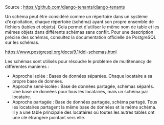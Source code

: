 
Source : 
https://github.com/django-tenants/django-tenants



Un schéma peut être considéré comme un répertoire dans un système d'exploitation, chaque répertoire (schéma) ayant son propre ensemble de fichiers (tables et objets). Cela permet d'utiliser le même nom de table et les mêmes objets dans différents schémas sans conflit. Pour une description précise des schémas, consultez la documentation officielle de PostgreSQL sur les schémas.

https://www.postgresql.org/docs/9.1/ddl-schemas.html


Les schémas sont utilisés pour résoudre le problème de multitenancy de différentes manières :

- Approche isolée : Bases de données séparées. Chaque locataire a sa propre base de données.
- Approche semi-isolée : Base de données partagée, schémas séparés. Une base de données pour tous les locataires, mais un schéma par locataire.
- Approche partagée : Base de données partagée, schéma partagé. Tous les locataires partagent la même base de données et le même schéma. Il y a une table principale des locataires où toutes les autres tables ont une clé étrangère pointant vers elle.


